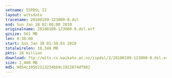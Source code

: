 ```yaml
---
setname: ISPDSL II
layout: witsdata
tracename: 20100109-123000-0.dsl
end: Sun Jan 10 02:00:00 2010
originalname: 20100109-123000-0.dsl.erf
gzsize: 561 MB
len: 0:30:00
start: Sun Jan 10 01:30:01 2010
totalwirelen: 10,348 MB
pkts: 18 million
download: ftp://wits.cs.waikato.ac.nz/ispdsl/2/20100109-123000-0.dsl.erf.gz
size: 1,408 MB
md5: 9854c105b2113234bb9c1922674df882
---
```

